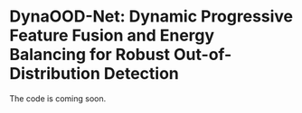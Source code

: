 # DynaOOD-Net: Dynamic Progressive Feature Fusion and Energy Balancing for Robust Out-of-Distribution Detection
The code is coming soon.
